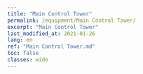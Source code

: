 ```yaml
---
title: "Main Control Tower"
permalink: /equipment/Main Control Tower/
excerpt: "Main Control Tower"
last_modified_at: 2021-01-26
lang: en
ref: "Main Control Tower.md"
toc: false
classes: wide
---
```


